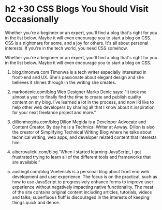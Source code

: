 # h2 +30 CSS Blogs You Should Visit Occasionally
Whether you're a beginner or an expert, you'll find a blog that's right for you in the list below. Maybe it will even encourage you to start a blog on CSS.
CSS is a nightmare for some, and a joy for others. It's all about personal interests. If you're in the tech world, you need CSS somehow.

Whether you're a beginner or an expert, you'll find a blog that's right for you in the list below. Maybe it will even encourage you to start a blog on CSS.

1) blog.timonwa.com
Timonwa is a tech writer especially interested in front-end and UX. She's passionate about elegant design and she believes it shines through in the writing she creates. 

2) markodenic.com/blog
Web Designer Marko Denic says: "It took me almost a year to finally find the time to create and publish quality content on my blog. I’ve learned a lot in the process, and now I’d like to help other web developers by sharing all that I know about it.inspiration for your next freelance project and more.”
3) dillionmegida.com/blog
Dillon Megida is a Developer Advocate and Content Creator. By day he is a Technical Writer at Axway. Dillon is also the creator of Simplifying Technical Writing Blog where he talks about technical writing, web apps, and developer related content that interests him.

4) albertwalicki.com/blog
“When I started learning JavaScript, I got frustrated trying to learn all of the different tools and frameworks that are available.”

5) austingil.com/blog
Vuetensils is a personal blog about front end web development and user experience. The focus is on the practical, such as how to use JavaScript to progressively enhance forms to improve user experience without negatively impacting native functionality. The meat of the site contains original content including articles, tutorials, videos and talks; superfluous fluff is discouraged in the interests of keeping things quick and dense.
